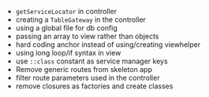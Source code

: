 - `getServiceLocator` in controller
- creating a `TableGateway` in the controller
- using a global file for db config
- passing an array to view rather than objects
- hard coding anchor instead of using/creating viewhelper
- using long loop/if syntax in view
- use `::class` constant as service manager keys
- Remove generic routes from skeleton app
- filter route parameters used in the controller
- remove closures as factories and create classes
